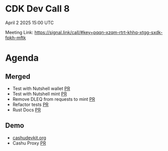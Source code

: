# CDK Dev Call 8
April 2 2025 15:00 UTC 

Meeting Link: https://signal.link/call/#key=pqqn-xzqm-rtrt-khhq-xtgg-sxdk-fpkh-mftk

# Agenda 

## Merged
- Test with Nutshell wallet [PR](https://github.com/cashubtc/cdk/pull/695)
- Test with Nutshell mint [PR](https://github.com/cashubtc/cdk/pull/691)
- Remove DLEQ from requests to mint [PR](https://github.com/cashubtc/cdk/pull/690)
- Refactor tests [PR](https://github.com/cashubtc/cdk/pull/685)
- Rust Docs [PR](https://github.com/cashubtc/cdk/pull/681)

## Demo
- [cashudevkit.org](https://cashudevkit.org)
- Cashu Proxy [PR](https://github.com/thesimplekid/cashu-proxy)

